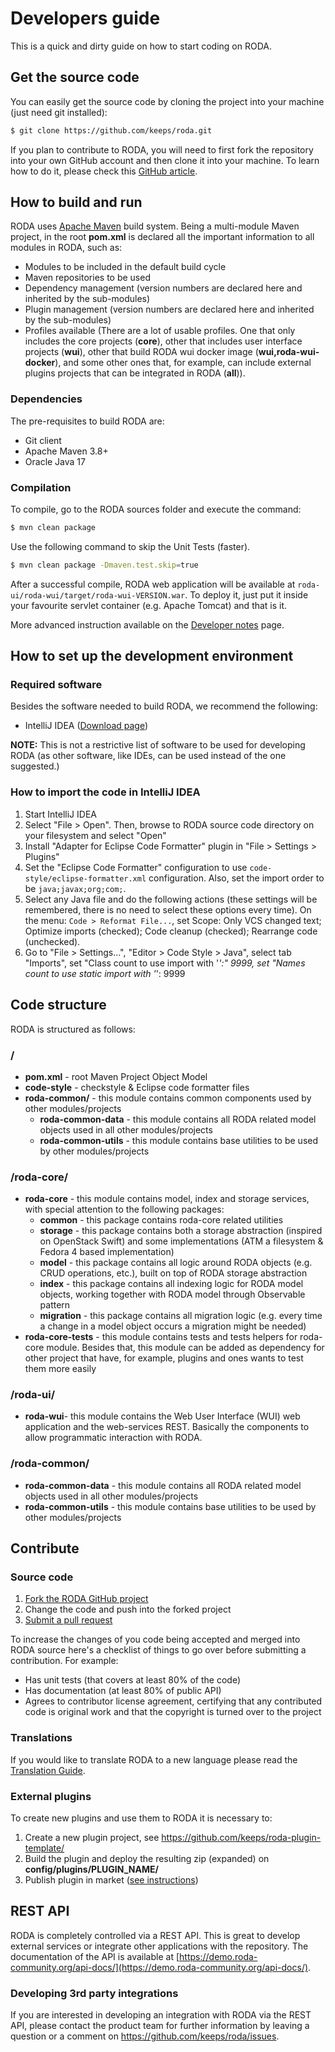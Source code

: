 # Developers guide

This is a quick and dirty guide on how to start coding on RODA.

## Get the source code

You can easily get the source code by cloning the project into your machine (just need git installed):

```bash
$ git clone https://github.com/keeps/roda.git
```

If you plan to contribute to RODA, you will need to first fork the repository into your own GitHub account and then clone it into your machine. To learn how to do it, please check this [GitHub article](https://help.github.com/articles/fork-a-repo).


<!-- WARNING: changing this title will break links -->
## How to build and run

RODA uses [Apache Maven](http://maven.apache.org/) build system. Being a multi-module Maven project, in the root **pom.xml** is declared all the important information to all modules in RODA, such as:

* Modules to be included in the default build cycle
* Maven repositories to be used
* Dependency management (version numbers are declared here and inherited by the sub-modules)
* Plugin management (version numbers are declared here and inherited by the sub-modules)
* Profiles available (There are a lot of usable profiles. One that only includes the core projects (**core**), other that includes user interface projects (**wui**), other that build RODA wui docker image (**wui,roda-wui-docker**), and some other ones that, for example, can include external plugins projects that can be integrated in RODA (**all**)).

### Dependencies

The pre-requisites to build RODA are:

* Git client
* Apache Maven 3.8+
* Oracle Java 17


### Compilation

To compile, go to the RODA sources folder and execute the command:

```bash
$ mvn clean package
```

Use the following command to skip the Unit Tests (faster).

```bash
$ mvn clean package -Dmaven.test.skip=true
```

After a successful compile, RODA web application will be available at `roda-ui/roda-wui/target/roda-wui-VERSION.war`. To deploy it, just put it inside your favourite servlet container (e.g. Apache Tomcat) and that is it.

More advanced instruction available on the [Developer notes](https://github.com/keeps/roda/blob/master/DEV_NOTES.md) page.

## How to set up the development environment

### Required software

Besides the software needed to build RODA, we recommend the following:

* IntelliJ IDEA ([Download page](https://www.jetbrains.com/idea/download/))

**NOTE:** This is not a restrictive list of software to be used for developing RODA (as other software, like IDEs, can be used instead of the one suggested.)

### How to import the code in IntelliJ IDEA

1. Start IntelliJ IDEA
2. Select "File > Open". Then, browse to RODA source code directory on your filesystem and select "Open"
3. Install "Adapter for Eclipse Code Formatter" plugin in "File > Settings > Plugins"
4. Set the "Eclipse Code Formatter" configuration to use `code-style/eclipse-formatter.xml` configuration. Also, set the import order to be `java;javax;org;com;`.
5. Select any Java file and do the following actions (these settings will be remembered, there is no need to select these options every time). On the menu: `Code > Reformat File...`, set Scope: Only VCS changed text; Optimize imports (checked); Code cleanup (checked); Rearrange code (unchecked).
6. Go to "File > Settings...", "Editor > Code Style > Java", select tab "Imports", set "Class count to use import with '*':" 9999, set "Names count to use static import with '*': 9999


## Code structure

RODA is structured as follows:

### /

* **pom.xml** - root Maven Project Object Model
* **code-style** - checkstyle & Eclipse code formatter files
* **roda-common/** - this module contains common components used by other modules/projects
  * **roda-common-data** - this module contains all RODA related model objects used in all other modules/projects
  * **roda-common-utils** - this module contains base utilities to be used by other modules/projects

### /roda-core/

  * **roda-core** - this module contains model, index and storage services, with special attention to the following packages:
    * **common** - this package contains roda-core related utilities
    * **storage** - this package contains both a storage abstraction (inspired on OpenStack Swift) and some implementations (ATM a filesystem & Fedora 4 based implementation)
    * **model** - this package contains all logic around RODA objects (e.g. CRUD operations, etc.), built on top of RODA storage abstraction
    * **index** - this package contains all indexing logic for RODA model objects, working together with RODA model through Observable pattern
    * **migration** - this package contains all migration logic (e.g. every time a change in a model object occurs a migration might be needed)
  * **roda-core-tests** - this module contains tests and tests helpers for roda-core module. Besides that, this module can be added as dependency for other project that have, for example, plugins and ones wants to test them more easily

### /roda-ui/

* **roda-wui**- this module contains the Web User Interface (WUI) web application and the web-services REST. Basically the components to allow programmatic interaction with RODA.

### /roda-common/

* **roda-common-data** - this module contains all RODA related model objects used in all other modules/projects
* **roda-common-utils** - this module contains base utilities to be used by other modules/projects


## Contribute

### Source code

1. [Fork the RODA GitHub project](https://help.github.com/articles/fork-a-repo)
2. Change the code and push into the forked project
3. [Submit a pull request](https://help.github.com/articles/using-pull-requests)

To increase the changes of you code being accepted and merged into RODA source here's a checklist of things to go over before submitting a contribution. For example:

* Has unit tests (that covers at least 80% of the code)
* Has documentation (at least 80% of public API)
* Agrees to contributor license agreement, certifying that any contributed code is original work and that the copyright is turned over to the project

### Translations

If you would like to translate RODA to a new language please read the [Translation Guide](Translation_Guide.md).

### External plugins

To create new plugins and use them to RODA it is necessary to:

1. Create a new plugin project, see https://github.com/keeps/roda-plugin-template/
2. Build the plugin and deploy the resulting zip (expanded) on **config/plugins/PLUGIN_NAME/**
3. Publish plugin in market ([see instructions](./Publishing_plugins.md))

## REST API

RODA is completely controlled via a REST API. This is great to develop external services or integrate other applications  with the repository. The documentation of the API is available at [https://demo.roda-community.org/api-docs/](https://demo.roda-community.org/api-docs/).

### Developing 3rd party integrations

If you are interested in developing an integration with RODA via the REST API, please contact the product team for further information by leaving a question or a comment on https://github.com/keeps/roda/issues.
